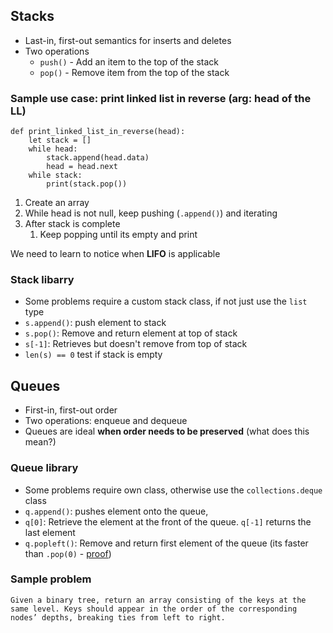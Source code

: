 ## Stacks

- Last-in, first-out semantics for inserts and deletes
- Two operations
  - `push()` - Add an item to the top of the stack
  - `pop()` - Remove item from the top of the stack

### Sample use case: print linked list in reverse (arg: head of the LL)

```
def print_linked_list_in_reverse(head):
    let stack = []
    while head:
        stack.append(head.data)
        head = head.next
    while stack:
        print(stack.pop())
```

1. Create an array
2. While head is not null, keep pushing (`.append()`) and iterating
3. After stack is complete
   1. Keep popping until its empty and print

We need to learn to notice when **LIFO** is applicable

### Stack libarry

- Some problems require a custom stack class, if not just use the `list` type
- `s.append()`: push element to stack
- `s.pop()`: Remove and return element at top of stack
- `s[-1]`: Retrieves but doesn't remove from top of stack
- `len(s) == 0` test if stack is empty

## Queues

- First-in, first-out order
- Two operations: enqueue and dequeue
- Queues are ideal **when order needs to be preserved** (what does this mean?)

### Queue library

- Some problems require own class, otherwise use the `collections.deque` class
- `q.append()`: pushes element onto the queue,
- `q[0]`: Retrieve the element at the front of the queue. `q[-1]` returns the last element
- `q.popleft()`: Remove and return first element of the queue (its faster than `.pop(0)` - [proof](https://stackoverflow.com/questions/32543608/deque-popleft-and-list-pop0-is-there-performance-difference))

### Sample problem

```
Given a binary tree, return an array consisting of the keys at the same level. Keys should appear in the order of the corresponding nodes’ depths, breaking ties from left to right.
```
